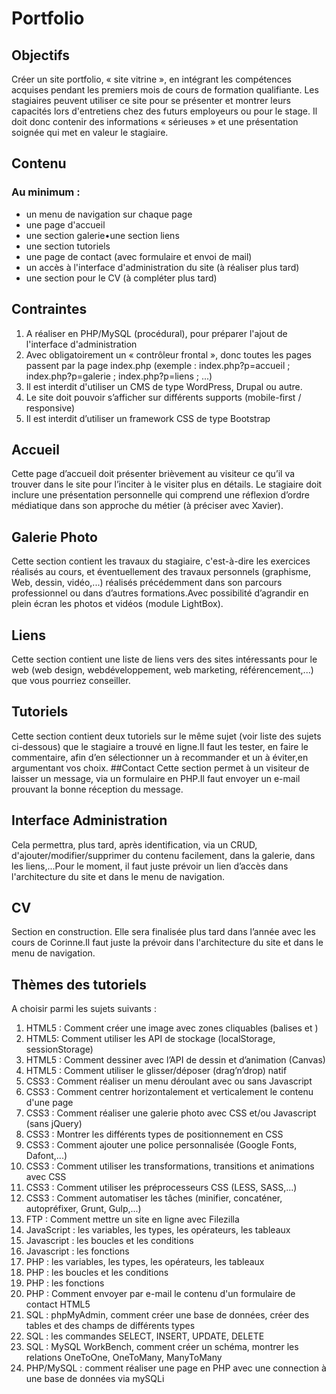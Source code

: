# Portfolio
## Objectifs
Créer un site portfolio, « site vitrine », en intégrant les compétences acquises pendant les premiers mois de cours de formation qualifiante. Les stagiaires peuvent utiliser ce site pour se présenter et montrer leurs capacités lors d'entretiens chez des futurs employeurs ou pour le stage. Il doit donc contenir des informations « sérieuses » et une présentation soignée qui met en valeur le stagiaire.
## Contenu
### Au minimum :
  * un menu de navigation sur chaque page
  * une page d'accueil
  * une section galerie•une section liens
  * une section tutoriels
  * une page de contact (avec formulaire et envoi de mail)
  * un accès à l'interface d'administration du site (à réaliser plus tard)
  * une section pour le CV (à compléter plus tard)
## Contraintes
  1. A réaliser en PHP/MySQL (procédural), pour préparer l'ajout de l'interface d'administration
  2. Avec obligatoirement un « contrôleur frontal », donc toutes les pages passent par la page index.php (exemple : index.php?p=accueil ; index.php?p=galerie ; index.php?p=liens ; ...)
  3. Il est interdit d'utiliser un CMS de type WordPress, Drupal ou autre.
  4. Le site doit pouvoir s’afficher sur différents supports (mobile-first / responsive)
  5. Il est interdit d’utiliser un framework CSS de type Bootstrap
## Accueil
Cette page d’accueil doit présenter brièvement au visiteur ce qu’il va trouver dans le site pour l’inciter à le visiter plus en détails. Le stagiaire doit inclure une présentation personnelle qui comprend une réflexion d’ordre médiatique dans son approche du métier (à préciser avec Xavier).
## Galerie Photo
Cette section contient les travaux du stagiaire, c'est-à-dire les exercices réalisés au cours, et éventuellement des travaux personnels (graphisme, Web, dessin, vidéo,...) réalisés précédemment dans son parcours professionnel ou dans d’autres formations.Avec possibilité d’agrandir en plein écran les photos et vidéos (module LightBox).
## Liens 
Cette section contient une liste de liens vers des sites intéressants pour le web (web design, webdéveloppement, web marketing, référencement,...) que vous pourriez conseiller.
## Tutoriels
Cette section contient deux tutoriels sur le même sujet (voir liste des sujets ci-dessous) que le stagiaire a trouvé en ligne.Il faut les tester, en faire le commentaire, afin d’en sélectionner un à recommander et un à éviter,en argumentant vos choix.
##Contact
Cette section permet à un visiteur de laisser un message, via un formulaire en PHP.Il faut envoyer un e-mail prouvant la bonne réception du message.
## Interface Administration
Cela permettra, plus tard, après identification, via un CRUD, d'ajouter/modifier/supprimer du contenu facilement, dans la galerie, dans les liens,...Pour le moment, il faut juste prévoir un lien d’accès dans l'architecture du site et dans le menu de navigation.
## CV
Section en construction. Elle sera finalisée plus tard dans l’année avec les cours de Corinne.Il faut juste la prévoir dans l'architecture du site et dans le menu de navigation.
## Thèmes des tutoriels
A choisir parmi les sujets suivants :
  1. HTML5 : Comment créer une image avec zones cliquables (balises <map> et <area>)
  2. HTML5: Comment utiliser les API de stockage (localStorage, sessionStorage)
  3. HTML5 : Comment dessiner avec l’API de dessin et d’animation (Canvas)
  4. HTML5 : Comment utiliser le glisser/déposer (drag’n’drop) natif
  5. CSS3 : Comment réaliser un menu déroulant avec ou sans Javascript
  6. CSS3 : Comment centrer horizontalement et verticalement le contenu d'une page
  7. CSS3 : Comment réaliser une galerie photo avec CSS et/ou Javascript (sans jQuery)
  8. CSS3 : Montrer les différents types de positionnement en CSS
  9. CSS3 : Comment ajouter une police personnalisée (Google Fonts, Dafont,...)
  10. CSS3 : Comment utiliser les transformations, transitions et animations avec CSS
  11. CSS3 : Comment utiliser les préprocesseurs CSS (LESS, SASS,...)
  12. CSS3 : Comment automatiser les tâches (minifier, concaténer, autopréfixer, Grunt, Gulp,...)
  13. FTP : Comment mettre un site en ligne avec Filezilla
  14. JavaScript : les variables, les types, les opérateurs, les tableaux
  15. Javascript : les boucles et les conditions
  16. Javascript : les fonctions
  17. PHP : les variables, les types, les opérateurs, les tableaux
  18. PHP : les boucles et les conditions
  19. PHP : les fonctions
  20. PHP : Comment envoyer par e-mail le contenu d'un formulaire de contact HTML5
  21. SQL : phpMyAdmin, comment créer une base de données, créer des tables et des champs de différents types
  22. SQL : les commandes SELECT, INSERT, UPDATE, DELETE
  23. SQL : MySQL WorkBench, comment créer un schéma, montrer les relations OneToOne, OneToMany, ManyToMany
  24. PHP/MySQL : comment réaliser une page en PHP avec une connection à une base de données via mySQLi

